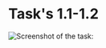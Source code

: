 # Task's 1.1-1.2

![Screenshot of the task: ](https://github.com/[Alkane22]/[repo]/blob/[master]/[part1]/[01]/scShot1.png?raw=true)